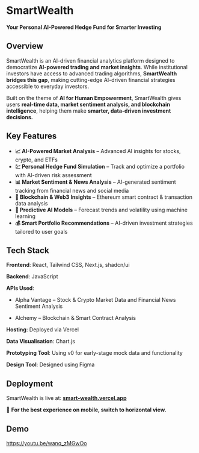 # SmartWealth 
**Your Personal AI-Powered Hedge Fund for Smarter Investing**  

## Overview  
SmartWealth is an AI-driven financial analytics platform designed to democratize **AI-powered trading and market insights**. While institutional investors have access to advanced trading algorithms, **SmartWealth bridges this gap**, making cutting-edge AI-driven financial strategies accessible to everyday investors.  

Built on the theme of **AI for Human Empowerment**, SmartWealth gives users **real-time data, market sentiment analysis, and blockchain intelligence**, helping them make **smarter, data-driven investment decisions.**  


## Key Features  
- **📈 AI-Powered Market Analysis** – Advanced AI insights for stocks, crypto, and ETFs  
- **💹 Personal Hedge Fund Simulation** – Track and optimize a portfolio with AI-driven risk assessment  
- **📊 Market Sentiment & News Analysis** – AI-generated sentiment tracking from financial news and social media  
- **🔗 Blockchain & Web3 Insights** – Ethereum smart contract & transaction data analysis  
- **🧠 Predictive AI Models** – Forecast trends and volatility using machine learning  
- **💰 Smart Portfolio Recommendations** – AI-driven investment strategies tailored to user goals  


## Tech Stack  
**Frontend**: React, Tailwind CSS, Next.js, shadcn/ui

**Backend**: JavaScript

**APIs Used**:

- Alpha Vantage – Stock & Crypto Market Data and Financial News Sentiment Analysis

- Alchemy – Blockchain & Smart Contract Analysis

**Hosting**: Deployed via Vercel

**Data Visualisation**: Chart.js

**Prototyping Tool**: Using v0 for early-stage mock data and functionality

**Design Tool**: Designed using Figma


## Deployment  
SmartWealth is live at: **[smart-wealth.vercel.app](https://smart-wealth.vercel.app/)**  

📢 **For the best experience on mobile, switch to horizontal view.**  

## Demo  

https://youtu.be/wanq_zMGwOo  
